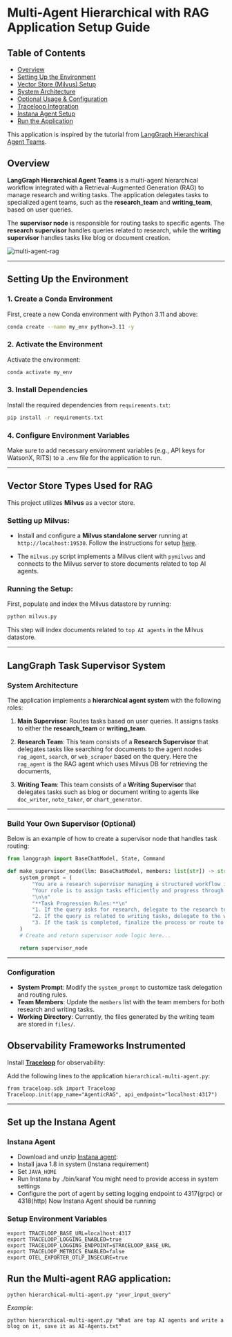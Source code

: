 
# Multi-Agent Hierarchical with RAG Application Setup Guide

## Table of Contents

- [Overview](#overview)
- [Setting Up the Environment](#setting-up-the-environment)
- [Vector Store (Milvus) Setup](#vector-store-types-used-for-rag)
- [System Architecture](#langgraph-task-supervisor-system)
- [Optional Usage & Configuration](#usage-optional)
- [Traceloop Integration](#observability-frameworks-instrumented)
- [Instana Agent Setup](#set-up-the-instana-agent)
- [Run the Application](#run-the-multi-agent-rag-application)


This application is inspired by the tutorial from [LangGraph Hierarchical Agent Teams](https://github.com/langchain-ai/langgraph/blob/main/docs/docs/tutorials/multi_agent/hierarchical_agent_teams.ipynb).

## Overview

**LangGraph Hierarchical Agent Teams** is a multi-agent hierarchical workflow integrated with a Retrieval-Augmented Generation (RAG) to manage research and writing tasks. The application delegates tasks to specialized agent teams, such as the **research_team** and **writing_team**, based on user queries.

The **supervisor node** is responsible for routing tasks to specific agents. The **research supervisor** handles queries related to research, while the **writing supervisor** handles tasks like blog or document creation.

![multi-agent-rag](https://github.com/user-attachments/assets/6acfe377-5eb9-4837-b366-10a771a71ad3)


---

## Setting Up the Environment

### 1. Create a Conda Environment

First, create a new Conda environment with Python 3.11 and above:

```bash
conda create --name my_env python=3.11 -y
```

### 2. Activate the Environment

Activate the environment:

```bash
conda activate my_env
```

### 3. Install Dependencies

Install the required dependencies from `requirements.txt`:

```bash
pip install -r requirements.txt
```

### 4. Configure Environment Variables

Make sure to add necessary environment variables (e.g., API keys for WatsonX, RITS) to a `.env` file for the application to run.

---

## Vector Store Types Used for RAG

This project utilizes **Milvus** as a vector store.

### Setting up Milvus:

- Install and configure a **Milvus standalone server** running at `http://localhost:19530`. Follow the instructions for setup [here](https://milvus.io/docs/install_standalone-docker.md).

- The `milvus.py` script implements a Milvus client with `pymilvus` and connects to the Milvus server to store documents related to top AI agents.

### Running the Setup:

First, populate and index the Milvus datastore by running:

```bash
python milvus.py
```

This step will index documents related to `top AI agents` in the Milvus datastore.

---

## LangGraph Task Supervisor System

### System Architecture

The application implements a **hierarchical agent system** with the following roles:

1. **Main Supervisor**: Routes tasks based on user queries. It assigns tasks to either the **research_team** or **writing_team**.

2. **Research Team**: This team consists of a **Research Supervisor** that delegates tasks like searching for documents  to the agent nodes `rag_agent`, `search`, or `web_scraper` based on the query. Here the `rag_agent` is the RAG agent which uses Milvus DB for retrieving the documents,

3. **Writing Team**: This team consists of a **Writing Supervisor**  that delegates tasks such as blog or document writing to agents like `doc_writer`, `note_taker`, or `chart_generator`.

---

### Build Your Own Supervisor (Optional)

Below is an example of how to create a supervisor node that handles task routing:

```python
from langgraph import BaseChatModel, State, Command

def make_supervisor_node(llm: BaseChatModel, members: list[str]) -> str:
    system_prompt = (
        "You are a research supervisor managing a structured workflow involving {members}. "
        "Your role is to assign tasks efficiently and progress through a series of steps based on the user's request."
        "\n\n"
        "**Task Progression Rules:**\n"
        "1. If the query asks for research, delegate to the research team.\n"
        "2. If the query is related to writing tasks, delegate to the writing team.\n"
        "3. If the task is completed, finalize the process or route to the next task.\n"
    )
    # Create and return supervisor node logic here...

    return supervisor_node
```

---
### Configuration

- **System Prompt**: Modify the `system_prompt` to customize task delegation and routing rules.
- **Team Members**: Update the `members` list with the team members for both research and writing tasks.
- **Working Directory**: Currently, the files generated by the writing team are stored in `files/`.

## Observability Frameworks Instrumented

Install **[Traceloop](https://github.com/traceloop/openllmetry)** for observability:

Add the following lines to the application `hierarchical-multi-agent.py`:

```
from traceloop.sdk import Traceloop
Traceloop.init(app_name="AgenticRAG", api_endpoint="localhost:4317")
```
---

## Set up the Instana Agent

### Instana Agent
- Download and unzip [Instana agent](https://ibmdevsandbox-instanaibm.instana.io/#/agents/installation):
- Install java 1.8 in system (Instana requirement)
- Set `JAVA_HOME`
- Run Instana by ./bin/karaf You might need to provide access in system settings
- Configure the port of agent by setting logging endpoint to 4317(grpc) or 4318(http)
Now Instana Agent should be running

### Setup Environment Variables
```
export TRACELOOP_BASE_URL=localhost:4317
export TRACELOOP_LOGGING_ENABLED=true
export TRACELOOP_LOGGING_ENDPOINT=$TRACELOOP_BASE_URL
export TRACELOOP_METRICS_ENABLED=false
export OTEL_EXPORTER_OTLP_INSECURE=true
```

## Run the Multi-agent RAG application:

```
python hierarchical-multi-agent.py "your_input_query"
```

*Example:*

```
python hierarchical-multi-agent.py "What are top AI agents and write a blog on it, save it as AI-Agents.txt"
```